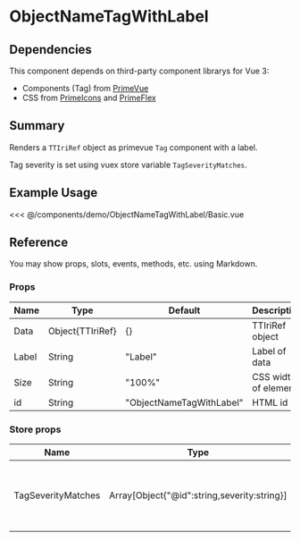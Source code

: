 <script setup>
import Basic from './demo/ObjectNameTagWithLabel/Basic.vue'
</script>

# ObjectNameTagWithLabel

## Dependencies

This component depends on third-party component librarys for Vue 3:

- Components (Tag) from [PrimeVue](https://www.primefaces.org/primevue/)
- CSS from [PrimeIcons](https://www.primefaces.org/showcase/icons.xhtml) and [PrimeFlex](https://www.primefaces.org/primeflex/)

## Summary

Renders a `TTIriRef` object as primevue `Tag` component with a label.

Tag severity is set using vuex store variable `TagSeverityMatches`.

## Example Usage

<DemoContainer>
  <Basic/>
</DemoContainer>

<<< @/components/demo/ObjectNameTagWithLabel/Basic.vue

## Reference

You may show props, slots, events, methods, etc. using Markdown.

### Props

| Name | Type | Default | Description |
| ---- | ---- | ------- | ----------- |
| Data | Object{TTIriRef}| {}   | TTIriRef object |
| Label | String | "Label" | Label of data |
| Size | String | "100%" | CSS width of element |
| id   | String | "ObjectNameTagWithLabel" | HTML id |

### Store props

| Name | Type | Default | Description |
| ---- | ---- | ---- | ---- |
| TagSeverityMatches | Array[Object{"@id":string,severity:string}] | [] | severity must be valid primevue Tag severity |
